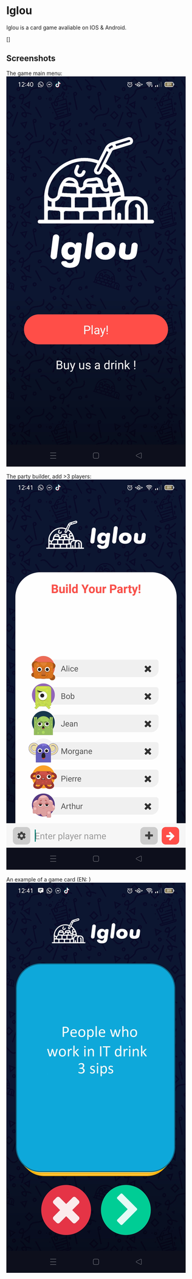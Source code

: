 
# Iglou

Iglou is a card game avaliable on IOS & Android.

[]


## Screenshots

The game main menu:
![Main Menu](images/menu.jpg)

The party builder, add >3 players:
![Party Builder](images/party_builder.jpg)

An example of a game card (EN: )
![Example of a game card](images/card_exemple.jpg)

